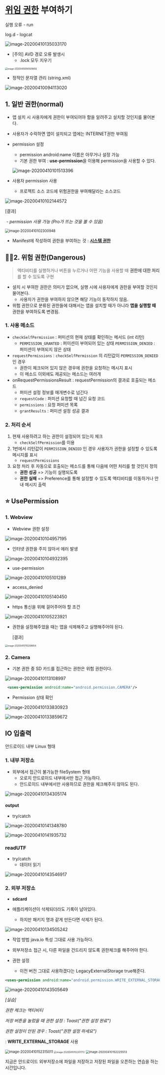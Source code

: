 # [위임 권한](https://developer.android.com/guide/topics/permissions/overview?hl=ko) 부여하기

실행 오류 - run

log.d - logcat 

![image-20200410135033170](images/image-20200410135033170.png)

* [주의] AVD 경로 오류 발생시
  * .lock 모두 지우기

<img src="images/image-20200410093509492.png" alt="image-20200410093509492" style="zoom:50%;" />

* 정적인 문자열 관리 (string.xml)

![image-20200410094113020](images/image-20200410094113020.png)

## 1. 일반 권한(normal)

* 앱 설치 시 사용자에게 권한이 부여되어야 함을 알려주고 설치할 것인지를 물어본다.
* 사용자가 수락하면 앱이 설치되고 앱에는 INTERNET권한 부여됨

* permission 설정

  * permission android:name 이름은 아무거나 설정 가능
  * 기본 권한 부여 : **use-permission**을 이용해 permission을 사용할 수 있다.

  ![image-20200410101513396](images/image-20200410101513396.png)

* 사용자 permission 사용
  * 프로젝트 소스 코드에 위험권한을 부여해달라는 소스코드

![image-20200410102144572](images/image-20200410102144572.png)

[결과]

​	*- permission 사용 가능 (Pro가 뜨는 것을 볼 수 있음)*

<img src="images/image-20200410102300948.png" alt="image-20200410102300948" style="zoom:80%;" />



* Manifest에 작성하여 권한을 부여하는 것 : [**시스템 권한**](https://developer.android.com/guide/topics/security/permissions?hl=ko)

## :man_mechanic:2. 위험 권한(Dangerous)

> 액티비티를 실행하거나 버튼을 누르거나 어떤 기능을 사용할 때 **권한에 대한 처리**를 할 수 있도록 구현

* 설치 시 부여한 권한은 의미가 없으며, 실행 시에 사용자에게 권한을 부여할 것인지 물어본다.
  * 사용자가 권한을 부여하지 않으면 해당 기능이 동작하지 않음.
* 위험 권한으로 분류된 권한들에 대해서는 앱을 설치할 때가 아니라 **앱을 실행할 때** 권한을 부여하도록 변경됨.

###  1. 사용 메소드

* `checkSelfPermission` : 퍼미션의 현재 상태를 확인하는 메서드 (int 리턴)
  * `PERMISSION_GRANTED` : 퍼미션이 부여되어 있는 상태
    `PERMISSION_DENIED` : 퍼미션이 부여되지 않은 상태
* `requestPermissions` : `checkSelfPermission` 의 리턴값이 `PERMISSION_DENIED` 인 경우
  * 권한이 체크되어 있지 않은 경우에 권한을 요청하는 메시지 표시
  * 이 메소드 이외에도 제공되는 메소드는 여러개
* onRequestPermissionsResult : requestPermission의 결과로 호출되는 메소드 
  * 퍼미션 설정 정보를 매개변수로 넘긴다
  * `requestCode` : 퍼미션 요청할 때 넘긴 요청 코드
  * `permissions` : 요청 퍼미션 목록
  * `grantResults` : 퍼미션 설정 성공 결과

### 2. 처리 순서

1. 현재 사용하려고 하는 권한이 설정되어 있는지 체크
   * `checkSelfPermission`를 이용
2. 1번에서 리턴값이 `PERMISSION_DENIED` 인 경우 사용자가 권한을 설정할 수 있도록 메시지를 표시
   * `requestPermissions`
3. 요청 처리 후 자동으로 호출되는 메소드를 통해 다음에 어떤 처리를 할 것인지 정의
   * **권한 성공** => 기능이 실행되도록 
   * **권한 실패** => Preference를 통해 설정할 수 있도록 액티비티를 이동하거나 안내 메시지 출력

## :star: UsePermission 

### 1. Webview

* Webview 권한 설정

![image-20200410104957195](images/image-20200410104957195.png)



* 인터넷 권한을 주지 않아서 에러 발생

![image-20200410104932395](images/image-20200410104932395.png)

* use-permission 

![image-20200410105101289](images/image-20200410105101289.png)

* access_denied

![image-20200410105140450](images/image-20200410105140450.png)

* https 통신을 위해 걸어주어야 할 조건

![image-20200410105223921](images/image-20200410105223921.png)

* 권한을 설정해주었을 때는 앱을 삭제해주고 실행해주어야 된다. 

  [결과]

<img src="images/image-20200410110208854.png" alt="image-20200410110208854" style="zoom:50%;" />

### 2. Camera

* 기본 권한 중 SD 카드를 접근하는 권한은 위험 권한이다.

![image-20200410113108997](images/image-20200410113108997.png)

```xml
 <uses-permission android:name="android.permission.CAMERA"/>
```

* Permission 상태 확인

![image-20200410133830923](images/image-20200410133830923.png)

![image-20200410133859672](images/image-20200410133859672.png)

## IO 입출력

안드로이드 내부 Linux 형태

### 1. 내부 저장소

* 외부에서 접근이 불가능한 fileSystem 형태
  * 오로지 안드로이드 내부에서만 접근 가능하다.
  * 안드로이드 내부에서만 사용하므로 권한을 체크해주지 않아도 된다. 

![image-20200410134305174](images/image-20200410134305174.png)

#### output

* try/catch

![image-20200410141348780](images/image-20200410141348780.png)

![image-20200410141935732](images/image-20200410141935732.png)

### readUTF

* try/catch
  * 데이터 읽기

![image-20200410143546917](images/image-20200410143546917.png)

### 2. 외부 저장소

* **sdcard**

* 애플리케이션이 삭제되더라도 기록이 남아있다. 
  * 하지만 패키지 명과 같게 만든다면 삭제가 된다. 

![image-20200410134505242](images/image-20200410134505242.png)

* 작업 방법 java.io 특성 그대로 사용 가능하다.
* 외부저장소 접근 시, 다른 파일을 건드리지 않도록 권한체크를 해주어야 한다. 

* 권한 설정
  * 이전 버전 그대로 사용하겠다는 LegacyExternalStorage true해준다.

```xml
<uses-permission android:name="android.permission.WRITE_EXTERNAL_STORAGE"/>
```

![image-20200410143505649](images/image-20200410143505649.png)







*[실습]*

*권한 체크는 액티비티*

*저장 버튼을 눌렀을 때 권한 설정 : Toast("권한 설정 완료")*

*권한 설정이 안된 경우 : Toast("권한 설정 하세요")*

 : **WRITE_EXTERNAL_STORAGE** 사용

<img src="images/image-20200410152315011.png" alt="image-20200410152315011" style="zoom:80%;" />



<img src="images/image-20200410152201772.png" alt="image-20200410152201772" style="zoom:50%;" />

<img src="images/image-20200410152225513.png" alt="image-20200410152225513" style="zoom:67%;" />

지금은 안드로이드 외부저장소에 파일을 저장하고 저장된 파일을 오픈하는 연습을 하는 시간입니다.